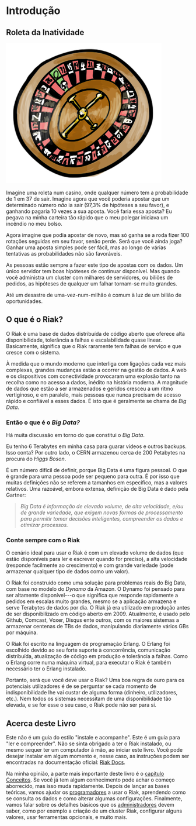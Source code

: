 # Introdução

## Roleta da Inatividade

![Apostas com a Disponibilidade](../assets/decor/roulette.png)

Imagine uma roleta num casino, onde qualquer número tem a probabilidade de 1 em
37 de sair. Imagine agora que você poderia apostar que um determinado número
*não* ia sair (97,3% de hipóteses a seu favor), e ganhando pagaria 10 vezes a
sua aposta. Você faria essa aposta? Eu pegava na minha carteira tão rápido que o
meu polegar iniciava um incêndio no meu bolso.

Agora imagine que podia apostar de novo, mas só ganha se a roda fizer 100
rotações seguidas em seu favor, senão perde. Será que você ainda joga? Ganhar
uma aposta simples pode ser fácil, mas ao longo de várias tentativas as
probabilidades não são favoráveis.

As pessoas estão sempre a fazer este tipo de apostas com os dados. Um único
servidor tem boas hipóteses de continuar disponível. Mas quando você administra
um cluster com milhares de servidores, ou biliões de pedidos, as hipóteses de
qualquer um falhar tornam-se muito grandes.

Até um desastre de uma-vez-num-milhão é comum à luz de um bilião de
oportunidades.

## O que é o Riak?

O Riak é uma base de dados distribuída de código aberto que oferece alta
disponibilidade, tolerância a falhas e escalabilidade quase linear. Basicamente,
significa que o Riak raramente tem falhas de serviço e que cresce com o sistema.

<!-- image: phone with 1/0's flying from it to a disk array -->

À medida que o mundo moderno que interliga com ligações cada vez mais complexas,
grandes mudanças estão a ocorrer na gestão de dados. A web e os dispositivos com
conectividade provocaram uma explosão tanto na recolha como no acesso a dados,
inédito na história moderna. A magnitude de dados que estão a ser armazenados e
geridos cresceu a um ritmo vertiginoso, e em paralelo, mais pessoas que nunca
precisam de acesso rápido e confiável a esses dados. É isto que é geralmente se
chama de *Big Data*.


<aside id="big-data" class="sidebar"><h3>Então o que é o <em>Big Data?</em></h3>

Há muita discussão em torno do que constitui o <em>Big Data</em>.

Eu tenho 6 Terabytes em minha casa para guarar vídeos e outros backups. Isso
conta? Por outro lado, o CERN armazenou cerca de 200 Petabytes na procura do
*Higgs Boson*.

<!-- image: raid box -->

É um número difícil de definir, porque Big Data é uma figura pessoal. O que é
grande para uma pessoa pode ser pequeno para outra. É por isso que muitas
definições não se referem a tamanhos em específico, mas a valores relativos. Uma
razoável, embora extensa, definição de Big Data é dado pela Gartner:

<blockquote><em>
    Big Data é informação de elevado volume, de alta velocidade, e/ou de grande
    variedade, que exigem novas formas de processamento para permitir tomar
    decisões inteligentes, compreender os dados e otimizar
    processos.</em></blockquote></aside>

<h3>Conte sempre com o Riak</h3>

O cenário ideal para usar o Riak é com um elevado volume de dados (que estão
disponíveis para ler e escrever quando for preciso), a alta velocidade (responde
facilmente ao crescimento) e com grande variedade (pode armazenar qualquer tipo
de dados como um valor).

O Riak foi construído como uma solução para problemas reais do Big Data, com
base no modelo do *Dynamo* da Amazon. O Dynamo foi pensado para ser altamente
disponível---o que significa que responde rapidamente a pedidos em escalas muito
grandes, mesmo se a aplicação armazena e serve Terabytes de dados por dia. O
Riak já era utilizado em produção antes de ser disponibilizado em código aberto
em 2009. Atualmente, é usado pelo Github, Comcast, Voxer, Disqus ente outros,
com os maiores sistemas a armazenar centenas de TBs de dados, manipulando
diariamente vários GBs por máquina.

O Riak foi escrito na linguagem de programação Erlang. O Erlang foi escolhido
devido ao seu forte suporte à concorrência, comunicação distribuída, atualização
de código em produção e tolerância a falhas. Como o Erlang corre numa máquina
virtual, para executar o Riak é também necessário ter o Erlang instalado.

Portanto, será que você deve usar o Riak? Uma boa regra de ouro para os
potenciais utilizadores é de se perguntar se cada momento de indisponibilidade
lhe vai custar de alguma forma (dinheiro, utilizadores, etc.). Nem todos os
sistemas necessitam de uma disponibilidade tão elevada, e se for esse o seu
caso, o Riak pode não ser para si.

## Acerca deste Livro

Este não é um guia do estilo "instale e acompanhe". Este é um guia para "ler e
compreender". Não se sinta obrigado a ter o Riak instalado, ou mesmo sequer ter
um computador à mão, ao iniciar este livro. Você pode desejar instalar em algum
momento e, nesse caso, as instruções podem ser encontradas na documentação
oficial: [Riak Docs](http://docs.basho.com).

Na minha opinião, a parte mais importante deste livro é o [capítulo
Conceitos](#Conceitos). Se você já tem algum conhecimento pode achar o começo
aborrecido, mas isso muda rapidamente. Depois de lançar as bases teóricas, vamos
ajudar os [programadores](#Programadores) a usar o Riak, aprendendo como se
consulta os dados e como alterar algumas configurações. Finalmente, vamos falar
sobre os detalhes básicos que os [administradores](#Administradores) devem
saber, como por exemplo a criação de um cluster Riak, configurar alguns valores,
usar ferramentas opcionais, e muito mais.

